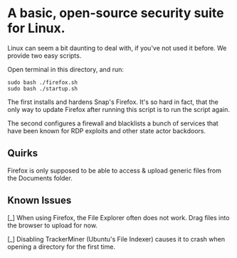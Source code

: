 # A basic, open-source security suite for Linux.

Linux can seem a bit daunting to deal with, if you've not used it before. We provide two easy scripts.

Open terminal in this directory, and run:

```
sudo bash ./firefox.sh
sudo bash ./startup.sh
```

The first installs and hardens Snap's Firefox. It's so hard in fact, that the only way to update Firefox after running this script is to run the script again.

The second configures a firewall and blacklists a bunch of services that have been known for RDP exploits and other state actor backdoors.

## Quirks

Firefox is only supposed to be able to access & upload generic files from the Documents folder.

## Known Issues

[_] When using Firefox, the File Explorer often does not work. Drag files into the browser to upload for now.

[_] Disabling TrackerMiner (Ubuntu's File Indexer) causes it to crash when opening a directory for the first time.
